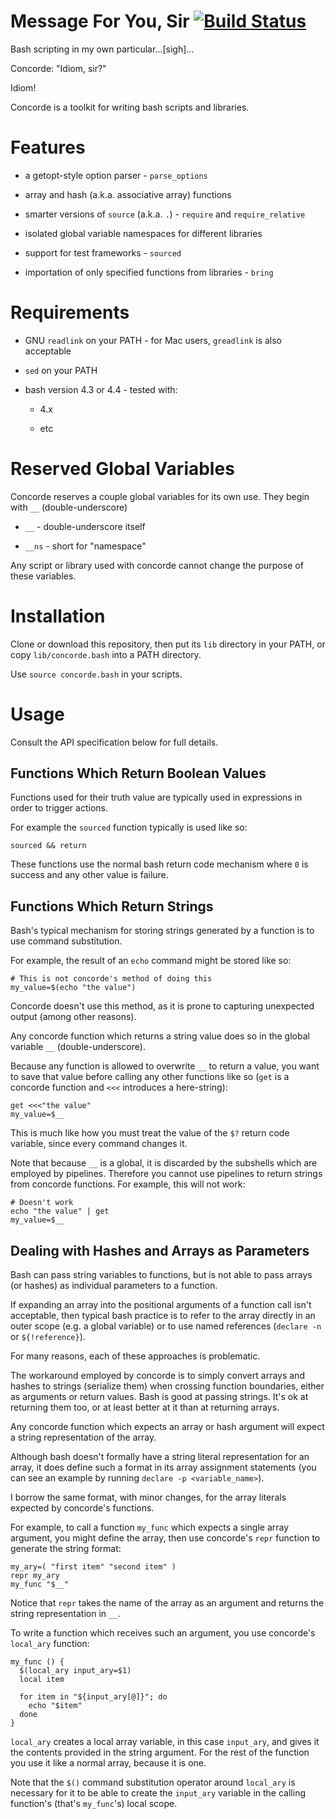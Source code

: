 Message For You, Sir [![Build Status](https://travis-ci.org/binaryphile/concorde.svg?branch=master)](https://travis-ci.org/binaryphile/concorde)
====================

Bash scripting in my own particular...\[sigh\]...

Concorde: "Idiom, sir?"

Idiom!

Concorde is a toolkit for writing bash scripts and libraries.

Features
========

-   a getopt-style option parser - `parse_options`

-   array and hash (a.k.a. associative array) functions

-   smarter versions of `source` (a.k.a. `.`) - `require` and
    `require_relative`

-   isolated global variable namespaces for different libraries

-   support for test frameworks - `sourced`

-   importation of only specified functions from libraries - `bring`

Requirements
============

-   GNU `readlink` on your PATH - for Mac users, `greadlink` is also
    acceptable

-   `sed` on your PATH

-   bash version 4.3 or 4.4 - tested with:

    - 4.x

    - etc

Reserved Global Variables
=========================

Concorde reserves a couple global variables for its own use.  They begin
with `__` (double-underscore)

-   `__` - double-underscore itself

-   `__ns` - short for "namespace"

Any script or library used with concorde cannot change the purpose of
these variables.

Installation
============

Clone or download this repository, then put its `lib` directory in your
PATH, or copy `lib/concorde.bash` into a PATH directory.

Use `source concorde.bash` in your scripts.

Usage
=====

Consult the API specification below for full details.

Functions Which Return Boolean Values
-------------------------------------

Functions used for their truth value are typically used in expressions
in order to trigger actions.

For example the `sourced` function typically is used like so:

```
sourced && return
```

These functions use the normal bash return code mechanism where `0` is
success and any other value is failure.

Functions Which Return Strings
------------------------------

Bash's typical mechanism for storing strings generated by a function is
to use command substitution.

For example, the result of an `echo` command might be stored like so:

```
# This is not concorde's method of doing this
my_value=$(echo "the value")
```

Concorde doesn't use this method, as it is prone to capturing unexpected
output (among other reasons).

Any concorde function which returns a string value does so in the global
variable `__` (double-underscore).

Because any function is allowed to overwrite `__` to return a value, you
want to save that value before calling any other functions like so
(`get` is a concorde function and `<<<` introduces a here-string):

```
get <<<"the value"
my_value=$__
```

This is much like how you must treat the value of the `$?` return code
variable, since every command changes it.

Note that because `__` is a global, it is discarded by the subshells
which are employed by pipelines.  Therefore you cannot use pipelines to
return strings from concorde functions.  For example, this will not
work:

```
# Doesn't work
echo "the value" | get
my_value=$__
```

Dealing with Hashes and Arrays as Parameters
--------------------------------------------

Bash can pass string variables to functions, but is not able to pass
arrays (or hashes) as individual parameters to a function.

If expanding an array into the positional arguments of a function call
isn't acceptable, then typical bash practice is to refer to the array
directly in an outer scope (e.g. a global variable) or to use named
references (`declare -n` or `${!reference}`).

For many reasons, each of these approaches is problematic.

The workaround employed by concorde is to simply convert arrays and
hashes to strings (serialize them) when crossing function boundaries,
either as arguments or return values.  Bash is good at passing strings.
It's ok at returning them too, or at least better at it than at
returning arrays.

Any concorde function which expects an array or hash argument will
expect a string representation of the array.

Although bash doesn't formally have a string literal representation for
an array, it does define such a format in its array assignment
statements (you can see an example by running `declare -p
<variable_name>`).

I borrow the same format, with minor changes, for the array literals
expected by concorde's functions.

For example, to call a function `my_func` which expects a single array
argument, you might define the array, then use concorde's `repr`
function to generate the string format:

```
my_ary=( "first item" "second item" )
repr my_ary
my_func "$__"
```

Notice that `repr` takes the name of the array as an argument and
returns the string representation in `__`.

To write a function which receives such an argument, you use concorde's
`local_ary` function:

```
my_func () {
  $(local_ary input_ary=$1)
  local item

  for item in "${input_ary[@]}"; do
    echo "$item"
  done
}
```

`local_ary` creates a local array variable, in this case `input_ary`,
and gives it the contents provided in the string argument.  For the rest
of the function you use it like a normal array, because it is one.

Note that the `$()` command substitution operator around `local_ary` is
necessary for it to be able to create the `input_ary` variable in the
calling function's (that's `my_func`'s) local scope.
